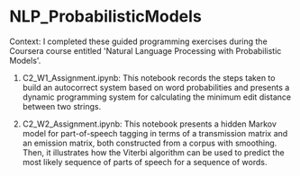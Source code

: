 # NLP_ProbabilisticModels

Context: I completed these guided programming exercises during the Coursera course entitled 'Natural Language Processing with Probabilistic Models'.

1. C2_W1_Assignment.ipynb:
This notebook records the steps taken to build an autocorrect system based on word probabilities and presents a dynamic programming system for calculating the minimum edit distance between two strings.

2. C2_W2_Assignment.ipynb:
This notebook presents a hidden Markov model for part-of-speech tagging in terms of a transmission matrix and an emission matrix, both constructed from a corpus with smoothing. Then, it illustrates how the Viterbi algorithm can be used to predict the most likely sequence of parts of speech for a sequence of words.
